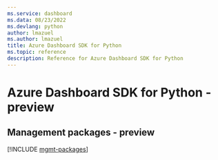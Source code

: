 ```yaml
---
ms.service: dashboard
ms.data: 08/23/2022
ms.devlang: python
author: lmazuel
ms.author: lmazuel
title: Azure Dashboard SDK for Python
ms.topic: reference
description: Reference for Azure Dashboard SDK for Python
---
```

# Azure Dashboard SDK for Python - preview

## Management packages - preview
[!INCLUDE [mgmt-packages](dashboard-mgmt-index.md)]